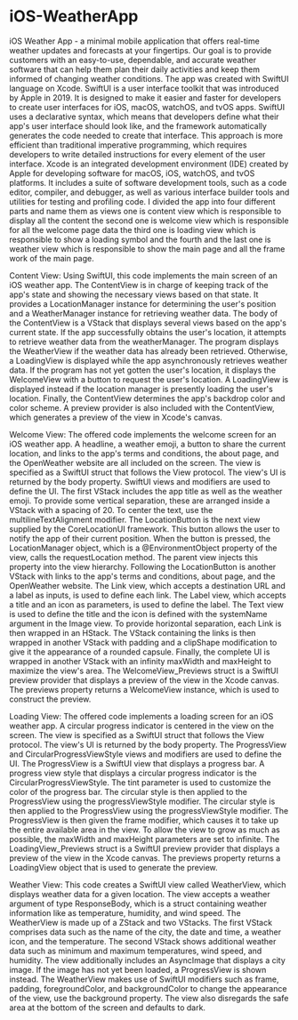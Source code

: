 # iOS-WeatherApp
iOS Weather App - a minimal mobile application that offers real-time weather updates and forecasts at your fingertips. Our goal is to provide customers with an easy-to-use, dependable, and accurate weather software that can help them plan their daily activities and keep them informed of changing weather conditions.
The app was created with SwiftUI language on Xcode. SwiftUI is a user
interface toolkit that was introduced by Apple in 2019. It is designed to make it
easier and faster for developers to create user interfaces for iOS, macOS,
watchOS, and tvOS apps. SwiftUI uses a declarative syntax, which means that
developers define what their app's user interface should look like, and the
framework automatically generates the code needed to create that interface. This
approach is more efficient than traditional imperative programming, which
requires developers to write detailed instructions for every element of the user
interface. Xcode is an integrated development environment (IDE) created by
Apple for developing software for macOS, iOS, watchOS, and tvOS platforms. It
includes a suite of software development tools, such as a code editor, compiler,
and debugger, as well as various interface builder tools and utilities for testing
and profiling code.
I divided the app into four different parts and name them as views one is
content view which is responsible to display all the content the second one is
welcome view which is responsible for all the welcome page data the third one is
loading view which is responsible to show a loading symbol and the fourth and
the last one is weather view which is responsible to show the main page and all
the frame work of the main page.

Content View: 
Using SwiftUI, this code implements the main screen of an iOS weather
app. The ContentView is in charge of keeping track of the app's state and showing
the necessary views based on that state. It provides a LocationManager instance
for determining the user's position and a WeatherManager instance for retrieving
weather data.
The body of the ContentView is a VStack that displays several views based
on the app's current state. If the app successfully obtains the user's location, it
attempts to retrieve weather data from the weatherManager. The program
displays the WeatherView if the weather data has already been retrieved.
Otherwise, a LoadingView is displayed while the app asynchronously retrieves
weather data. If the program has not yet gotten the user's location, it displays the
WelcomeView with a button to request the user's location. A LoadingView is
displayed instead if the location manager is presently loading the user's location.
Finally, the ContentView determines the app's backdrop color and color scheme.
A preview provider is also included with the ContentView, which generates a
preview of the view in Xcode's canvas.

Welcome View: 
The offered code implements the welcome screen for an iOS weather app. A
headline, a weather emoji, a button to share the current location, and links to the
app's terms and conditions, the about page, and the OpenWeather website are all
included on the screen. The view is specified as a SwiftUI struct that follows the
View protocol. The view's UI is returned by the body property. SwiftUI views and
modifiers are used to define the UI.
The first VStack includes the app title as well as the weather emoji. To
provide some vertical separation, these are arranged inside a VStack with a
spacing of 20. To center the text, use the multilineTextAlignment modifier.
The LocationButton is the next view supplied by the CoreLocationUI framework.
This button allows the user to notify the app of their current position. When the
button is pressed, the LocationManager object, which is a @EnvironmentObject
property of the view, calls the requestLocation method. The parent view injects
this property into the view hierarchy.
Following the LocationButton is another VStack with links to the app's
terms and conditions, about page, and the OpenWeather website. The Link view,
which accepts a destination URL and a label as inputs, is used to define each link.
The Label view, which accepts a title and an icon as parameters, is used to define
the label. The Text view is used to define the title and the icon is defined with the
systemName argument in the Image view.
To provide horizontal separation, each Link is then wrapped in an HStack.
The VStack containing the links is then wrapped in another VStack with padding
and a clipShape modification to give it the appearance of a rounded capsule.
Finally, the complete UI is wrapped in another VStack with an infinity maxWidth
and maxHeight to maximize the view's area. The WelcomeView_Previews struct is
a SwiftUI preview provider that displays a preview of the view in the Xcode
canvas. The previews property returns a WelcomeView instance, which is used to
construct the preview.

Loading View: 
The offered code implements a loading screen for an iOS weather app. A circular
progress indicator is centered in the view on the screen.
The view is specified as a SwiftUI struct that follows the View protocol. The view's
UI is returned by the body property. The ProgressView and
CircularProgressViewStyle views and modifiers are used to define the UI.
The ProgressView is a SwiftUI view that displays a progress bar. A progress view
style that displays a circular progress indicator is the CircularProgressViewStyle.
The tint parameter is used to customize the color of the progress bar.
The circular style is then applied to the ProgressView using the progressViewStyle
modifier. The circular style is then applied to the ProgressView using the
progressViewStyle modifier. The ProgressView is then given the frame modifier,
which causes it to take up the entire available area in the view. To allow the view
to grow as much as possible, the maxWidth and maxHeight parameters are set to
infinite. The LoadingView_Previews struct is a SwiftUI preview provider that
displays a preview of the view in the Xcode canvas. The previews property returns
a LoadingView object that is used to generate the preview.

Weather View:
This code creates a SwiftUI view called WeatherView, which displays weather
data for a given location. The view accepts a weather argument of type
ResponseBody, which is a struct containing weather information like as
temperature, humidity, and wind speed.
The WeatherView is made up of a ZStack and two VStacks. The first VStack
comprises data such as the name of the city, the date and time, a weather icon,
and the temperature. The second VStack shows additional weather data such as
minimum and maximum temperatures, wind speed, and humidity.
The view additionally includes an AsyncImage that displays a city image. If
the image has not yet been loaded, a ProgressView is shown instead.
The WeatherView makes use of SwiftUI modifiers such as frame, padding,
foregroundColor, and backgroundColor to change the appearance of the view,
use the background property. The view also disregards the safe area at the
bottom of the screen and defaults to dark.



